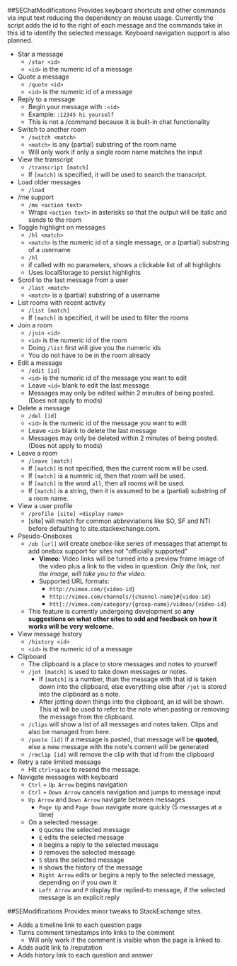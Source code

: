 ##SEChatModifications
Provides keyboard shortcuts and other commands via input text reducing the dependency on mouse usage.  Currently the script adds the id to the right of each message and the commands take in this id to identify the selected message.  Keyboard navigation support is also planned.

* Star a message
  * `/star <id>`
  * `<id>` is the numeric id of a message
* Quote a message
  * `/quote <id>`
  * `<id>` is the numeric id of a message
* Reply to a message
  * Begin your message with `:<id> `
  * Example:  `:12345 hi yourself`
  * This is not a /command because it is built-in chat functionality
* Switch to another room
  * `/switch <match>`
  * `<match>` is any (partial) substring of the room name
  * Will only work if only a single room name matches the input
* View the transcript
  * `/transcript [match]`
  * If `[match]` is specified, it will be used to search the transcript.
* Load older messages
  * `/load`
* /me support
  * `/me <action text>`
  * Wraps `<action text>` in asterisks so that the output will be italic and sends to the room
* Toggle highlight on messages
  * `/hl <match>`
  * `<match>` is the numeric id of a single message, or a (partial) substring of a username
  * `/hl`
  * if called with no parameters, shows a clickable list of all highlights 
  * Uses localStorage to persist highlights
* Scroll to the last message from a user
  * `/last <match>`
  * `<match>` is a (partial) substring of a username
* List rooms with recent activity
  * `/list [match]`
  * If `[match]` is specified, it will be used to filter the rooms
* Join a room
  * `/join <id>`
  * `<id>` is the numeric id of the room
  * Doing `/list` first will give you the numeric ids
  * You do not have to be in the room already
* Edit a message
  * `/edit [id]`
  * `<id>` is the numeric id of the message you want to edit
  * Leave `<id>` blank to edit the last message
  * Messages may only be edited within 2 minutes of being posted. (Does not apply to mods)
* Delete a message
  * `/del [id]`
  * `<id>` is the numeric id of the message you want to edit
  * Leave `<id>` blank to delete the last message
  * Messages may only be deleted within 2 minutes of being posted.  (Does not apply to mods)
* Leave a room
  * `/leave [match]`
  * If `[match]` is not specified, then the current room will be used.
  * If `[match]` is a numeric id, then that room will be used.
  * If `[match]` is the word `all`, then all rooms will be used.
  * If `[match]` is a string, then it is assumed to be a (partial) substring of a room name.
* View a user profile
  * `/profile [site] <display name>`
  * [site] will match for common abbreviations like SO, SF and NTI before defaulting to site.stackexchange.com.
* Pseudo-Oneboxes
  * `/ob [url]` will create onebox-like series of messages that attempt to add onebox support for sites not "officially supported"
    * **Vimeo:** Video links will be turned into a preview frame image of the video plus a link to the video in question. *Only the link, not the image, will take you to the video.*
    * Supported URL formats:
      * `http://vimeo.com/{video-id}`
      * `http://vimeo.com/channels/{channel-name}#{video-id}`
      * `htt[://vimeo.com/category/{group-name}/videos/{video-id}`
  * This feature is currently undergoing development so **any suggestions on what other sites to add and feedback on how it works will be very welcome.**
* View message history
  * `/history <id>`
  * `<id>` is the numeric id of a message
* Clipboard
  * The clipboard is a place to store messages and notes to yourself
  * `/jot [match]` is used to take down messages or notes.
    * If `[match]` is a number, than the message with that id is taken down into the clipboard,
      else everything else after `/jot` is stored into the clipboard as a note.
    * After jotting down things into the clipboard, an id will be shown.
      This id will be used to refer to the note when pasting or removing the message from the clipboard.
  * `/clips` will show a list of all messages and notes taken. Clips and also be managed from here.
  * `/paste [id]` if a message is pasted, that message will be **quoted**, else a new message with the note's content will be generated
  * `/rmclip [id]` will remove the clip with that id from the clipboard
* Retry a rate limited message
  * Hit `ctrl+space` to resend the message.
* Navigate messages with keyboard
  * `Ctrl` + `Up Arrow` begins navigation
  * `Ctrl` + `Down Arrow` cancels navigation and jumps to message input
  * `Up Arrow` and `Down Arrow` navigate between messages
    * `Page Up` and `Page Down` navigate more quickly (5 messages at a time)
  * On a selected message:
    * `Q` quotes the selected message
    * `E` edits the selected message
    * `R` begins a reply to the selected message
    * `D` removes the selected message
    * `S` stars the selected message
    * `H` shows the history of the message
    * `Right Arrow` edits or begins a reply to the selected message, depending on if you own it
    * `Left Arrow` and `P` display the replied-to message, if the selected message is an explicit reply


##SEModifications
Provides minor tweaks to StackExchange sites.

* Adds a timeline link to each question page
* Turns comment timestamps into links to the comment
  * Will only work if the comment is visible when the page is linked to.
* Adds audit link to /reputation
* Adds history link to each question and answer
